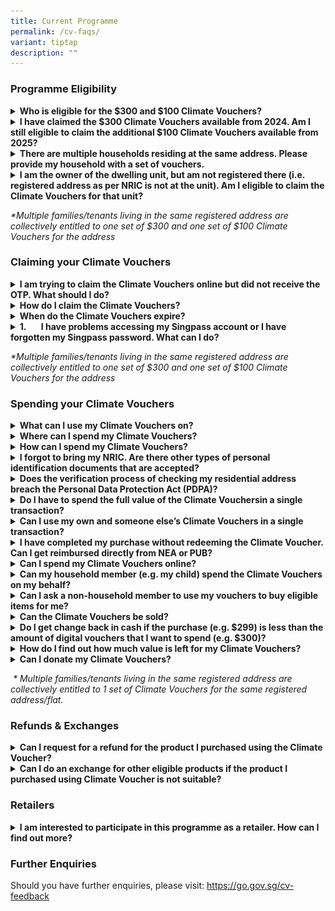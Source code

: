 ```yaml
---
title: Current Programme
permalink: /cv-faqs/
variant: tiptap
description: ""
---
```

<h3>Programme Eligibility</h3>
<div data-type="detailGroup" class="isomer-accordion isomer-accordion-white">
<details class="isomer-details">
<summary><strong>Who is eligible for the $300 and $100 Climate Vouchers?</strong>
</summary>
<div data-type="detailsContent" class="isomer-details-content">
<p>To be eligible for the Climate Vouchers, you must be a Singapore Citizen
or Permanent Resident registered and residing at an HDB flat, or a Singapore
Citizen registered and residing at a private residential property. Each
eligible household* is only entitled to one set of $300 vouchers and one
set of $100 vouchers.</p>
</div>
</details>
<details class="isomer-details">
<summary><strong>I have claimed the $300 Climate Vouchers available from 2024. Am I still eligible to claim the additional $100 Climate Vouchers available from 2025?</strong>
</summary>
<div data-type="detailsContent" class="isomer-details-content">
<p>Eligible households who have claimed their $300 Climate Vouchers can claim
the additional $100 vouchers to offset the upfront cost of any of the eligible
CFHP products during the programme period i.e. until 31 December 2027.
Eligible residents will receive the vouchers based on their registered
address at the point of claim.</p>
</div>
</details>
<details class="isomer-details">
<summary><strong>There are multiple households residing at the same address. Please provide my household with a set of vouchers.</strong>
</summary>
<div data-type="detailsContent" class="isomer-details-content">
<p>The enhanced Climate Friendly Households Programme (CFHP) aims to encourage
households to adopt energy- and water-efficient products by helping to
defray part of the upfront cost of the eligible products. As these energy-
and water-efficient products can be shared within the dwelling unit, multiple
families/tenants living in the same registered address are collectively
entitled to one set of $300 and one set of $100 Climate Vouchers for the
address. Only one member of the dwelling unit needs to claim the Climate
Vouchers and share the voucher links with the rest of the members.</p>
</div>
</details>
<details class="isomer-details">
<summary><strong>I am the owner of the dwelling unit, but am not registered there (i.e. registered address as per NRIC is not at the unit). Am I eligible to claim the Climate Vouchers for that unit?</strong>
</summary>
<div data-type="detailsContent" class="isomer-details-content">
<p>The Climate Vouchers are intended for the residents of the unit to offset
the upfront cost of more resource-efficient appliances and fittings. In
this regard, the unit owner whose registered address is not at the unit
will not be eligible to claim Climate Vouchers for the unit.</p>
</div>
</details>
</div>
<p><em>*Multiple families/tenants living in the same registered address are collectively entitled to one set of $300 and one set of $100 Climate Vouchers for the address</em>
</p>
<h3>Claiming your Climate Vouchers</h3>
<div data-type="detailGroup" class="isomer-accordion isomer-accordion-white">
<details class="isomer-details">
<summary><strong>I am trying to claim the Climate Vouchers online but did not receive the OTP. What should I do?</strong>
</summary>
<div data-type="detailsContent" class="isomer-details-content">
<p>Please visit <a href="http://go.gov.sg/no-govsg-sms" rel="noopener noreferrer nofollow" target="_blank">http://go.gov.sg/no-govsg-sms</a> for
some tips to troubleshoot this issue. If the issue persists, please complete
the form found within the link.</p>
</div>
</details>
<details class="isomer-details">
<summary><strong>How do I claim the Climate Vouchers?</strong>
</summary>
<div data-type="detailsContent" class="isomer-details-content">
<p>Please note that only one member needs to claim the Climate Vouchers on
behalf of the entire household/dwelling unit. You may forward the unique
SMS links to share the vouchers with your household members.</p>
<p>a) Visit <a href="http://go.gov.sg/cv-claim" rel="noopener noreferrer nofollow" target="_blank">go.gov.sg/cv-claim</a> and
tap on $100 Climate Vouchers.</p>
<p>b) Login with Singpass.</p>
<p>c) Receive an SMS from <a href="http://gov.sg" rel="noopener noreferrer nofollow" target="_blank">gov.sg</a>, which will contain a unique link to your
Climate Vouchers.</p>
<p>d) Repeat the steps to claim the $300 Climate Vouchers, if you have not
done so</p>
</div>
</details>
<details class="isomer-details">
<summary><strong>When do the Climate Vouchers expire?</strong>
</summary>
<div data-type="detailsContent" class="isomer-details-content">
<p>The $300 and $100 Climate Vouchers will expire on 31 December 2027.</p>
</div>
</details>
<details class="isomer-details">
<summary><strong>1.&nbsp;&nbsp;&nbsp;&nbsp;&nbsp;&nbsp; I have problems accessing my Singpass account or I have forgotten my Singpass password. What can I do?</strong>
</summary>
<div data-type="detailsContent" class="isomer-details-content">
<p>You may visit this <a href="https://go.gov.sg/singpass-faq" rel="noopener nofollow" target="_blank">link</a> for
a list of Frequently Asked Questions on Singpass.</p>
</div>
</details>
</div>
<p><em>*Multiple families/tenants living in the same registered address are collectively entitled to one set of $300 and one set of $100 Climate Vouchers for the address</em>
</p>
<h3>Spending your Climate Vouchers</h3>
<div data-type="detailGroup" class="isomer-accordion isomer-accordion-white">
<details class="isomer-details">
<summary><strong>What can I use my Climate Vouchers on?</strong>
</summary>
<div data-type="detailsContent" class="isomer-details-content">
<p>The Climate Vouchers can be used to purchase 10 types of energy- and water-efficient
household products. These includes Refrigerators (3-ticks and above), Air
conditioners (5-ticks and above), Direct current fans, LED lights (2-ticks
and above), Washing machines (4-ticks), Water closets (3-ticks), Sink/Bib
taps and mixers (3-ticks), Basin taps and mixers (3-ticks).</p>
<p>Click <a href="/cv-products" rel="noopener noreferrer nofollow" target="_blank">here</a> to
find out more.</p>
</div>
</details>
<details class="isomer-details">
<summary><strong>Where can I spend my Climate Vouchers?</strong>
</summary>
<div data-type="detailsContent" class="isomer-details-content">
<p>You can spend your Climate Vouchers on eligible items at any participating
retail store. You may refer to the full list of participating retailers
<a href="/cv-spend/" rel="noopener noreferrer nofollow" target="_blank">here</a>.</p>
</div>
</details>
<details class="isomer-details">
<summary><strong>How can I spend my Climate Vouchers?</strong>
</summary>
<div data-type="detailsContent" class="isomer-details-content">
<p>Tap on your unique voucher link from the SMS sent by <a href="http://gov.sg" rel="noopener noreferrer nofollow" target="_blank">gov.sg</a>.</p>
<ol data-tight="true" class="tight">
<li>
<p>Show the cashier any proof of the residential address that was used to
claim the vouchers. The address displayed on the voucher should match the
address displayed on the proof (e.g.NRIC).</p>
</li>
<li>
<p>Choose the voucher amount you want to spend and show the QR code to the
cashier for scanning.</p>
</li>
</ol>
<p><em>Vouchers can only be spent on eligible items.</em>
</p>
<p><em>Please refer to the </em><a href="/claim-spend-eng" rel="noopener noreferrer nofollow" target="_blank">step-by-step guide</a>  <em>on how to claim and spend the $300 Climate Vouchers.&nbsp;&nbsp;&nbsp;&nbsp;</em>
</p>
</div>
</details>
<details class="isomer-details">
<summary><strong>I forgot to bring my NRIC. Are there other types of personal identification documents that are accepted?</strong>
</summary>
<div data-type="detailsContent" class="isomer-details-content">
<p>You may show the retailer your digital NRIC through the Singpass mobile
app, or any recent utility bills or documents that displays your registered
residential address. The address displayed on the voucher should match
the address displayed on your digital NRIC, or bills/documents.</p>
</div>
</details>
<details class="isomer-details">
<summary><strong>Does the verification process of checking my residential address breach the Personal Data Protection Act (PDPA)?</strong>
</summary>
<div data-type="detailsContent" class="isomer-details-content">
<p>No, this step of checking your NRIC does not violate the PDPA, as it will
only be used for verification purposes, and should not be shared for marketing
purposes. If requested, we seek your cooperation to allow the retail staff
to check the address on your personal identification documents (or any
recent utility bills or documents) against the address on your voucher.</p>
<p>Please ensure that the retailer does not take a photo or photocopy of
your NRIC or any other personal identification document, and that the NRIC
or any other personal identification document is returned to you immediately
upon verification.</p>
</div>
</details>
<details class="isomer-details">
<summary><strong>Do I have to spend the full value of the Climate Vouchersin a single transaction?</strong>
</summary>
<div data-type="detailsContent" class="isomer-details-content">
<p>No. Each set of Climate Vouchers comes in multiple denominations ($2,
$5, $10, $50).</p>
<p></p>
<p>You may select the voucher amount you would like to spend. For example,
you can spend $30 worth of Climate Vouchers on eligible LED lights today
and use the remaining $270 at a later date on another eligible product.</p>
</div>
</details>
<details class="isomer-details">
<summary><strong>Can I use my own and someone else’s Climate Vouchers in a single transaction?</strong>
</summary>
<div data-type="detailsContent" class="isomer-details-content">
<p>Multiple Climate Vouchers across different residential addresses cannot
be combined in a single transaction.</p>
</div>
</details>
<details class="isomer-details">
<summary><strong>I have completed my purchase without redeeming the Climate Voucher. Can I get reimbursed directly from NEA or PUB?</strong>
</summary>
<div data-type="detailsContent" class="isomer-details-content">
<p>Only participating merchants can accept the Climate Vouchers. NEA/PUB
will not reimburse residents for unredeemed vouchers.</p>
</div>
</details>
<details class="isomer-details">
<summary><strong>Can I spend my Climate Vouchers online?</strong>&nbsp;&nbsp;&nbsp;&nbsp;</summary>
<div data-type="detailsContent" class="isomer-details-content">
<p>The Climate Vouchers may be applied to offset your online purchase, but
they can only be scanned <u>in-person</u> using the participating retailer’s
approved Point-of-Sale system at their physical store or at the point of
delivery.</p>
<p></p>
<p><strong>Customers are strongly advised not to forward their vouchers to retailers remotely via social media or online platforms for scanning or redemption</strong>.
Customers should check that the retailers offering online Climate Voucher
promotions are <a href="https://www.climate-friendly-households.gov.sg/cv-spend/" rel="noopener nofollow" target="_blank">Participating Retailers</a> under
the programme.</p>
<p></p>
</div>
</details>
<details class="isomer-details">
<summary><strong>Can my household member (e.g. my child) spend the Climate Vouchers on my behalf?</strong>
</summary>
<div data-type="detailsContent" class="isomer-details-content">
<p>Yes. You may share your unique voucher link with your household members,
by clicking on&nbsp;“Info &amp; help”, followed by “Share your vouchers”.
You can also forward the voucher link SMS from gov.sg to your household
members directly. However, please be careful when sharing your unique voucher
link with others as anyone with access to the link may be able to spend
the vouchers. We seek your understanding that there will be no reinstatement
made for vouchers that were shared erroneously.</p>
<ul data-tight="true" class="tight">
<li>
<p>If your family member lives with you, they can produce their own NRIC
or any document showing their HDB residential address to the retail staff
at the point of purchase.</p>
</li>
<li>
<p>If your family member does not live with you, they will have to produce
a copy of your personal identification document (showing your HDB address)
to the retail assistant at the point of purchase.</p>
</li>
</ul>
<p></p>
<div class="isomer-image-wrapper">
<img style="width: 100%" height="auto" width="100%" alt="" src="/images/ECFHP   EN/Screenshot_2024_03_28_at_11_41_47_PM.png">
</div>
</div>
</details>
<details class="isomer-details">
<summary><strong>Can I ask a non-household member to use my vouchers to buy eligible items for me?</strong>
</summary>
<div data-type="detailsContent" class="isomer-details-content">
<p>Yes, you may authorise a non-household member to buy eligible items for
you using your household’s vouchers. However, they will have to bring a
copy of your personal identification document showing your HDB address
for verification by the participating retailer.</p>
<p></p>
<p>However, please be careful when sharing your unique voucher link with
others as anyone with access to the link may be able to spend the vouchers.
We seek your understanding that there will be no reinstatement made for
vouchers that were shared erroneously.</p>
</div>
</details>
<details class="isomer-details">
<summary><strong>Can the Climate Vouchers be sold?</strong>
</summary>
<div data-type="detailsContent" class="isomer-details-content">
<p>The Climate Vouchers cannot be sold. Please refer to the Terms &amp; Conditions
of the Climate Vouchers <a href="/terms-cv/" rel="noopener noreferrer nofollow" target="_blank">here</a>.</p>
</div>
</details>
<details class="isomer-details">
<summary><strong>Do I get change back in cash if the purchase (e.g. $299) is less than the amount of digital vouchers that I want to spend (e.g. $300)?</strong>
</summary>
<div data-type="detailsContent" class="isomer-details-content">
<p>There will be no cash change provided if the purchase amount is less than
the voucher amount selected.</p>
</div>
</details>
<details class="isomer-details">
<summary><strong>How do I find out how much value is left for my Climate Vouchers?</strong>
</summary>
<div data-type="detailsContent" class="isomer-details-content">
<p>You may access your voucher link in the SMS sent by gov.sg to find out
the remaining balance of your Climate Vouchers. The value will be shown
in the “Balance” as per the screenshot below</p>
<div class="isomer-image-wrapper">
<img style="width: 40%;" height="auto" width="100%" alt="" src="/images/ECFHP   EN/Balance_w_box.png">
</div>
</div>
</details>
<details class="isomer-details">
<summary><strong>Can I donate my Climate Vouchers?</strong>&nbsp;&nbsp;</summary>
<div data-type="detailsContent" class="isomer-details-content">
<p>There is no option to donate the Climate Vouchers. The programme aims
to encourage households to reduce their energy and water consumption, while
saving costs in the long run. As such, we encourage you to use your vouchers
to buy energy and/or water efficient appliances and/or fittings, if they
need to be replaced.</p>
</div>
</details>
</div>
<p>&nbsp;<em>* Multiple families/tenants living in the same registered address are collectively entitled to 1 set of Climate Vouchers for the same registered address/flat.</em>
</p>
<h3>Refunds &amp; Exchanges</h3>
<div data-type="detailGroup" class="isomer-accordion isomer-accordion-white">
<details class="isomer-details">
<summary><strong>Can I request for a refund for the product I purchased using the Climate Voucher?</strong>
</summary>
<div data-type="detailsContent" class="isomer-details-content">
<p>All products purchased with the Climate Vouchers are strictly non-refundable.
Please ensure that the products you are purchasing with the Climate Vouchers
are suitable for your household, before proceeding with the purchase.</p>
</div>
</details>
<details class="isomer-details">
<summary><strong>Can I do an exchange for other eligible products if the product I purchased using Climate Voucher is not suitable?</strong>
</summary>
<div data-type="detailsContent" class="isomer-details-content">
<p>This is subject to the exchange policy of the participating retailer.
Please note that if your retailer allows exchanges, the replacement product
must be an eligible product under the enhanced CFHP.</p>
</div>
</details>
</div>
<h3>Retailers</h3>
<div data-type="detailGroup" class="isomer-accordion-group isomer-accordion isomer-accordion-white">
<details class="isomer-details">
<summary><strong>I am interested to participate in this programme as a retailer. How can I find out more?</strong>
</summary>
<div data-type="detailsContent" class="isomer-details-content">
<p>To participate in the programme, which will run until 31 December 2027,
your company would need to sell at least one of the <a href="https://www.climate-friendly-households.gov.sg/cv-products/" rel="noopener noreferrer nofollow" target="_blank">10 eligible products</a>,
and have a physical Point of Sales system (i.e. online or remote scanning
of vouchers are not supported).</p>
<p></p>
<p>Your POS or Sales system should be able to:&nbsp;</p>
<ol>
<li>
<p>connect to the internet to redeem vouchers in real-time via API integration,&nbsp;</p>
</li>
</ol>
<ol start="2">
<li>
<p>configure a whitelisting module for eligible products (i.e. a module in
your POS or Sales system that can ensure that the Climate Vouchers are
only used for NEA/PUB-approved items), and&nbsp;</p>
</li>
</ol>
<ol start="3">
<li>
<p>support QR code scanning.&nbsp;</p>
</li>
</ol>
<p></p>
<p>Please note that retailer onboarding will be done in batches, and not
on an ad-hoc basis as there are several stages in the onboarding process.</p>
</div>
</details>
</div>
<h3>Further Enquiries</h3>
<p>Should you have further enquiries, please visit: <a href="https://go.gov.sg/cv-feedback" rel="noopener noreferrer nofollow" target="_blank">https://go.gov.sg/cv-feedback</a>
</p>